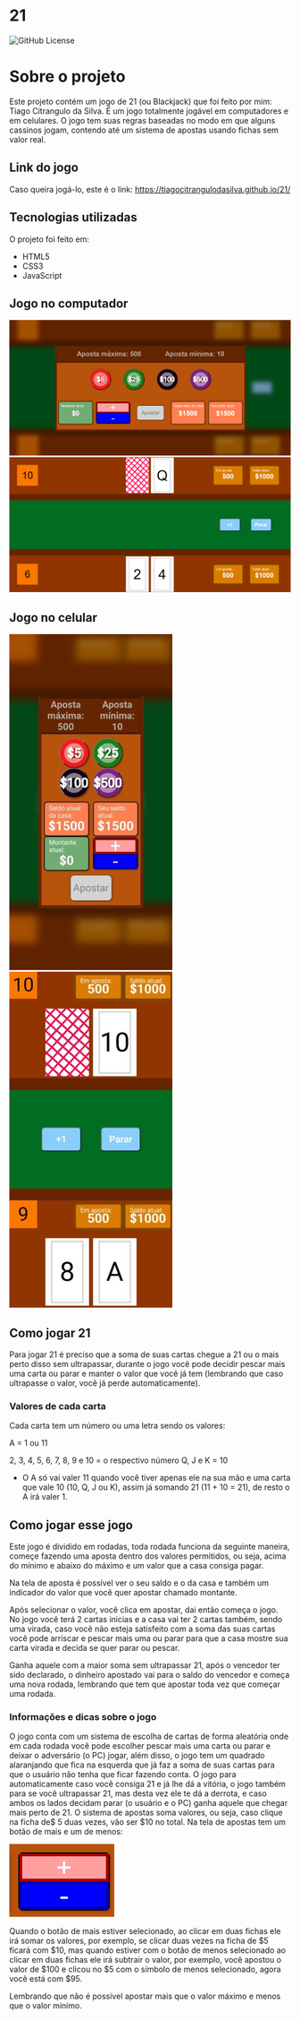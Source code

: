 # 21

![GitHub License](https://img.shields.io/github/license/tiagocitrangulodasilva/21)
# Sobre o projeto
Este projeto contém um jogo de 21 (ou Blackjack) que foi feito por mim: Tiago Citrangulo da Silva. É um jogo totalmente jogável em computadores e em celulares.
O jogo tem suas regras baseadas no modo em que alguns cassinos jogam, contendo até um sistema de apostas usando fichas sem valor real.

## Link do jogo
Caso queira jogá-lo, este é o link: https://tiagocitrangulodasilva.github.io/21/

## Tecnologias utilizadas

O projeto foi feito em:

- HTML5
- CSS3
- JavaScript

## Jogo no computador

![Tela de aposta no computador](https://github.com/TiagoCitranguloDaSilva/assets/blob/main/21/printApostaPc.png)
![Tela principal no computador](https://github.com/TiagoCitranguloDaSilva/assets/blob/main/21/printMainPc.png)

## Jogo no celular

![Tela de aposta no celular](https://github.com/TiagoCitranguloDaSilva/assets/blob/main/21/printApostaCell.jpeg) ![Tela principal no celular](https://github.com/TiagoCitranguloDaSilva/assets/blob/main/21/printMainCell.jpeg)

## Como jogar 21

Para jogar 21 é preciso que a soma de suas cartas chegue a 21 ou o mais perto disso sem ultrapassar, durante o jogo você pode decidir pescar mais uma carta ou parar e manter o valor que você já tem (lembrando que caso ultrapasse o valor, você já perde automaticamente).

### Valores de cada carta

Cada carta tem um número ou uma letra sendo os valores:

A = 1 ou 11

2, 3, 4, 5, 6, 7, 8, 9 e 10 = o respectivo número
Q, J e K = 10

* O A só vai valer 11 quando você tiver apenas ele na sua mão e uma carta que vale 10 (10, Q, J ou K), assim já somando 21 (11 + 10 = 21), de resto o A irá valer 1.

## Como jogar esse jogo

Este jogo é dividido em rodadas, toda rodada funciona da seguinte maneira, começe fazendo uma aposta dentro dos valores permitidos, ou seja, acima do mínimo e abaixo do máximo e um valor que a casa consiga pagar.

Na tela de aposta é possível ver o seu saldo e o da casa e também um indicador do valor que você quer apostar chamado montante.

Após selecionar o valor, você clica em apostar, dai então começa o jogo. No jogo você terá 2 cartas inicias e a casa vai ter 2 cartas também, sendo uma virada, caso você não esteja satisfeito com a soma das suas cartas você pode arriscar e pescar mais uma ou parar para que a casa mostre sua carta virada e decida se quer parar ou pescar.

Ganha aquele com a maior soma sem ultrapassar 21, após o vencedor ter sido declarado, o dinheiro apostado vai para o saldo do vencedor e começa uma nova rodada, lembrando que tem que apostar toda vez que começar uma rodada.

### Informações e dicas sobre o jogo

O jogo conta com um sistema de escolha de cartas de forma aleatória onde em cada rodada você pode escolher pescar mais uma carta ou parar e deixar o adversário (o PC) jogar,
além disso, o jogo tem um quadrado alaranjando que fica na esquerda que já faz a soma de suas cartas para que o usuário não tenha que ficar fazendo conta.
O jogo para automaticamente caso você consiga 21 e já lhe dá a vitória, o jogo também para se você ultrapassar 21, mas desta vez ele te dá a derrota, e caso ambos os lados decidam parar (o usuário e o PC) ganha aquele que chegar mais perto de 21.
O sistema de apostas soma valores, ou seja, caso clique na ficha de$ 5 duas vezes, vão ser $10 no total.
Na tela de apostas tem um botão de mais e um de menos:

![Botão mais e menos](https://github.com/TiagoCitranguloDaSilva/assets/blob/main/21/BotaoMaisMenos.png)

Quando o botão de mais estiver selecionado, ao clicar em duas fichas ele irá somar os valores, por exemplo, se clicar duas vezes na ficha de $5 ficará com $10, mas quando estiver com o botão de menos selecionado ao clicar em duas fichas ele irá subtrair o valor, por exemplo, você apostou o valor de $100 e clicou no $5 com o símbolo de menos selecionado, agora você está com $95.

Lembrando que não é possivel apostar mais que o valor máximo e menos que o valor minímo.

